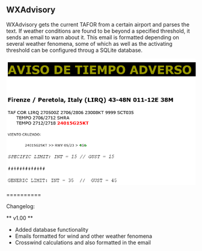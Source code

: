 ## WXAdvisory


WXAdvisory gets the current TAFOR from a certain airport and parses the text. If weather conditions are found to be beyond a specified threshold, it sends an email to warn about it. This email is formatted depending on several weather fenomena, some of which as well as the activating threshold can be configured throug a SQLite database.


![Picture](https://raw.githubusercontent.com/Manuito83/WXAdvisory/master/email%20preview.PNG)




==========

Changelog:

** v1.00 **

- Added database functionality
- Emails formatted for wind and other weather fenomena
- Crosswind calculations and also formatted in the email

